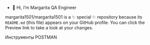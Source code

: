 - 👋 Hi, I’m Margarita
QA Engineer

margarita1501/margarita1501 is a ✨ special ✨ repository because its `README.md` (this file) appears on your GitHub profile.
You can click the Preview link to take a look at your changes.

Инструменты
POSTMAN
